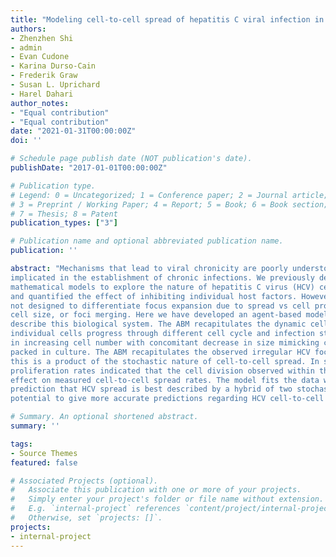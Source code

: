 ```yaml
---
title: "Modeling cell-to-cell spread of hepatitis C viral infection in vitro using agent-based modeling approach"
authors:
- Zhenzhen Shi
- admin
- Evan Cudone
- Karina Durso-Cain
- Frederik Graw
- Susan L. Uprichard
- Harel Dahari
author_notes:
- "Equal contribution"
- "Equal contribution"
date: "2021-01-31T00:00:00Z"
doi: ''

# Schedule page publish date (NOT publication's date).
publishDate: "2017-01-01T00:00:00Z"

# Publication type.
# Legend: 0 = Uncategorized; 1 = Conference paper; 2 = Journal article;
# 3 = Preprint / Working Paper; 4 = Report; 5 = Book; 6 = Book section;
# 7 = Thesis; 8 = Patent
publication_types: ["3"]

# Publication name and optional abbreviated publication name.
publication: ''

abstract: "Mechanisms that lead to viral chronicity are poorly understood, but cell-to-cell spread has been
implicated in the establishment of chronic infections. We previously developed two stochastic
mathematical models to explore the nature of hepatitis C virus (HCV) cell-to-cell spread in vitro
and quantified the effect of inhibiting individual host factors. However, the previous models were
not designed to differentiate focus expansion due to spread vs cell proliferation, focus shape,
cell size, or foci merging. Here we have developed an agent-based model (ABM) to more fully
describe this biological system. The ABM recapitulates the dynamic cell population in which
individual cells progress through different cell cycle and infection stages and proliferate resulting
in increasing cell number with concomitant decrease in size mimicking cells becoming tightly
packed in culture. The ABM recapitulates the observed irregular HCV foci shape suggesting that
this is a product of the stochastic nature of cell-to-cell spread. In silico alteration of cell
proliferation rates indicated that the cell division observed within the cultures exerts minimal
effect on measured cell-to-cell spread rates. The model fits the data well, confirms our previous
prediction that HCV spread is best described by a hybrid of two stochastic models and has the
potential to give more accurate predictions regarding HCV cell-to-cell spread."

# Summary. An optional shortened abstract.
summary: ''

tags:
- Source Themes
featured: false

# Associated Projects (optional).
#   Associate this publication with one or more of your projects.
#   Simply enter your project's folder or file name without extension.
#   E.g. `internal-project` references `content/project/internal-project/index.md`.
#   Otherwise, set `projects: []`.
projects:
- internal-project
---
```

